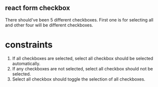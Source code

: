 ## react form checkbox 
There should've been 5 different checkboxes. 
First one is for selecting all and other four will be different checkboxes. 

# constraints
1. If all checkboxes are selected, select all checkbox should be selected automatically.
2. If any checkboxes are not selected, select all checkbox should not be selected.
3. Select all checkbox should toggle the selection of all checkboxes. 
